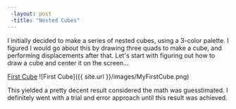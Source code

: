 ```yaml
---
 -layout: post
 -title: "Nested Cubes"
---
```


I initially decided to make a series of nested cubes, using a 3-color palette. I figured I would go about this by drawing three quads to make a cube, and performing displacements after that. Let's start with figuring out how to draw a cube and center it on the screen... 

[First Cube](http://alpha.editor.p5js.org/patchbae/sketches/Hk42zAI5b)
![First Cube]({{ site.url }}/images/MyFirstCube.png)

This yielded a pretty decent result considered the math was guesstimated. I definitely went with a trial and error approach until this result was achieved. 


